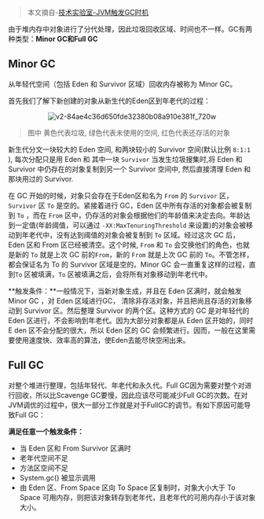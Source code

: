 > 本文摘自-[技术实验室-JVM触发GC时机](https://zhuanlan.zhihu.com/p/74081100)

由于堆内存中对象进行了分代处理，因此垃圾回收区域、时间也不一样。GC有两种类型：**Minor GC和Full GC**

## Minor GC

从年轻代空间（包括 Eden 和 Survivor 区域）回收内存被称为 Minor GC。

首先我们了解下新创建的对象从新生代的Eden区到年老代的过程：

<center><img src="https://ning-wang.oss-cn-beijing.aliyuncs.com/blog-imags/v2-84ae4c36d650fde32380b08a910e381f_720w.png" alt="v2-84ae4c36d650fde32380b08a910e381f_720w"  /></center>

> 图中 黄色代表垃圾, 绿色代表未使用的空间, 红色代表还存活的对象

新生代分文一块较大的 Eden 空间, 和两块较小的 Survivor 空间(默认比例 `8:1:1` ), 每次分配只是用 Eden 和 其中一块 `Survivor`  当发生垃圾搜集时,将 Eden 和 Survivor 中仍存在的对象复制到另一个 Survivor 空间中, 然后直接清理 Eden 和那块用过的 Survivor. 



在 GC 开始的时候，对象只会存在于Eden区和名为 `From` 的 `Survivor` 区，`Survivor` 区 `To` 是空的。紧接着进行 GC，Eden 区中所有存活的对象都会被复制到 `To` ，而在 `From` 区中，仍存活的对象会根据他们的年龄值来决定去向。年龄达到一定值(年龄阈值，可以通过 `-XX:MaxTenuringThreshold` 来设置)的对象会被移动到年老代中，没有达到阈值的对象会被复制到 `To` 区域。经过这次 GC 后，Eden 区和 From 区已经被清空。这个时候, `From` 和 `To` 会交换他们的角色，也就是新的 `To` 就是上次 GC 前的`From`，新的 `From` 就是上次 GC 前的 `To`。不管怎样，都会保证名为 To 的 Survivor 区域是空的。Minor GC 会一直重复这样的过程，直到`To` 区被填满，`To` 区被填满之后，会将所有对象移动到年老代中。

**触发条件：**一般情况下，当新对象生成，并且在 Eden 区满时，就会触发 Minor GC ，对 Eden 区域进行GC， 清除非存活对象，并且把尚且存活的对象移动到 Survivor 区。然后整理 Survivor 的两个区。这种方式的 GC 是对年轻代的 Eden 区进行，不会影响到年老代。因为大部分对象都是从 Eden 区开始的，同时E den 区不会分配的很大，所以 Eden 区的 GC 会频繁进行。因而，一般在这里需要使用速度快、效率高的算法，使Eden去能尽快空闲出来。

## Full GC

对整个堆进行整理，包括年轻代、年老代和永久代。Full GC因为需要对整个对进行回收，所以比Scavenge GC要慢，因此应该尽可能减少Full GC的次数。在对JVM调优的过程中，很大一部分工作就是对于FullGC的调节。有如下原因可能导致Full GC：

**满足任意一个触发条件：**

- 当 Eden 区和 From Survivor 区满时
- 老年代空间不足
- 方法区空间不足
- System.gc() 被显示调用
- 由 Eden 区、From Space 区向 To Space 区复制时，对象大小大于 To Space 可用内存，则把该对象转存到老年代，且老年代的可用内存小于该对象大小。